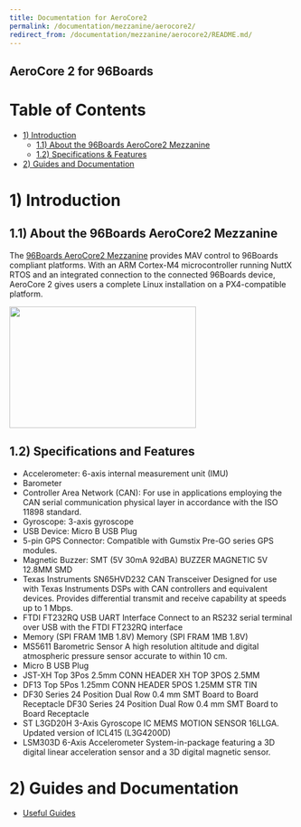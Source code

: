 ```yaml
---
title: Documentation for AeroCore2
permalink: /documentation/mezzanine/aerocore2/
redirect_from: /documentation/mezzanine/aerocore2/README.md/
---
```

## AeroCore 2 for 96Boards

# Table of Contents
- [1) Introduction](#1-introduction)
  - [1.1) About the 96Boards AeroCore2 Mezzanine](#11-about-the-96boards-aerocore2-mezzanine)
  - [1.2) Specifications & Features](#12-specifications-and-features)
- [2) Guides and Documentation](#2-guides-and-documentation)

# 1) Introduction
## 1.1) About the 96Boards AeroCore2 Mezzanine

The [96Boards AeroCore2 Mezzanine](https://www.96boards.org/product/aerocore2/) provides MAV control to 96Boards compliant platforms. With an ARM Cortex-M4 microcontroller running NuttX RTOS and an integrated connection to the connected 96Boards device, AeroCore 2 gives users a complete Linux installation on a PX4-compatible platform.


<img src="https://www.96boards.org/product/mezzanine/aerocore2/images/AeroCore-2-Mezzanine-front.jpg?raw=true" data-canonical-src="https://www.96boards.org/product/mezzanine/aerocore2/images/AeroCore-2-Mezzanine-front.jpg?raw=true" width="330" height="215" />

## 1.2) Specifications and Features
- Accelerometer:	6-axis internal measurement unit (IMU)
- Barometer
- Controller Area Network (CAN): For use in applications employing the CAN serial communication physical layer in accordance with the ISO 11898 standard.
- Gyroscope: 3-axis gyroscope
- USB Device: Micro B USB Plug
- 5-pin GPS Connector: Compatible with Gumstix Pre-GO series GPS modules.
- Magnetic Buzzer: SMT (5V 30mA 92dBA)	BUZZER MAGNETIC 5V 12.8MM SMD
- Texas Instruments SN65HVD232 CAN Transceiver	Designed for use with Texas Instruments DSPs with CAN controllers and equivalent devices. Provides differential transmit and receive capability at speeds up to 1 Mbps.
- FTDI FT232RQ USB UART Interface	Connect to an RS232 serial terminal over USB with the FTDI FT232RQ interface
- Memory (SPI FRAM 1MB 1.8V)	Memory (SPI FRAM 1MB 1.8V)
- MS5611 Barometric Sensor	A high resolution altitude and digital atmospheric pressure sensor accurate to within 10 cm.
- Micro B USB Plug
- JST-XH Top 3Pos 2.5mm	CONN HEADER XH TOP 3POS 2.5MM
- DF13 Top 5Pos 1.25mm	CONN HEADER 5POS 1.25MM STR TIN
- DF30 Series 24 Position Dual Row 0.4 mm SMT Board to Board Receptacle	DF30 Series 24 Position Dual Row 0.4 mm SMT Board to Board Receptacle
- ST L3GD20H 3-Axis Gyroscope	IC MEMS MOTION SENSOR 16LLGA. Updated version of ICL415 (L3G4200D)
- LSM303D 6-Axis Accelerometer	System-in-package featuring a 3D digital linear acceleration sensor and a 3D digital magnetic sensor.

# 2) Guides and Documentation
  - [Useful Guides](guides/)
